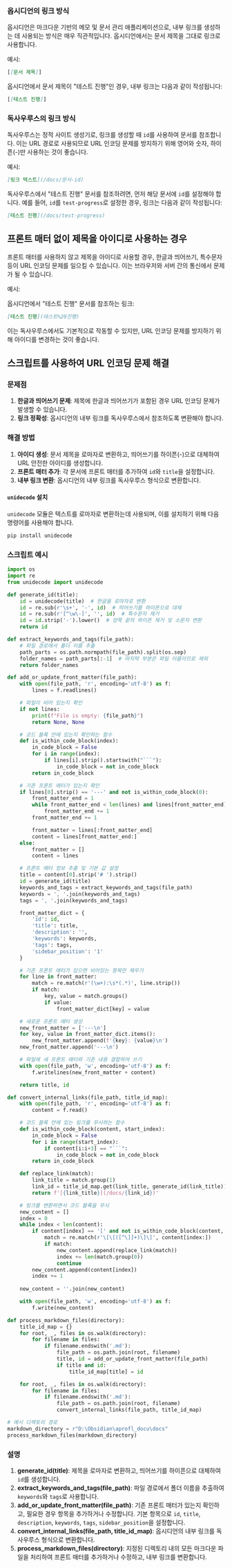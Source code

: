 ### 옵시디언의 링크 방식

옵시디언은 마크다운 기반의 메모 및 문서 관리 애플리케이션으로, 내부 링크를 생성하는 데 사용되는 방식은 매우 직관적입니다. 옵시디언에서는 문서 제목을 그대로 링크로 사용합니다.

예시:

```md
[[문서 제목]]
```

옵시디언에서 문서 제목이 "테스트 진행"인 경우, 내부 링크는 다음과 같이 작성됩니다:

```md
[[테스트 진행]]
```

### 독사우루스의 링크 방식

독사우루스는 정적 사이트 생성기로, 링크를 생성할 때 `id`를 사용하여 문서를 참조합니다. 이는 URL 경로로 사용되므로 URL 인코딩 문제를 방지하기 위해 영어와 숫자, 하이픈(-)만 사용하는 것이 좋습니다.

예시:

```md
[링크 텍스트](/docs/문서-id)
```

독사우루스에서 "테스트 진행" 문서를 참조하려면, 먼저 해당 문서에 `id`를 설정해야 합니다. 예를 들어, `id`를 `test-progress`로 설정한 경우, 링크는 다음과 같이 작성됩니다:

```md
[테스트 진행](/docs/test-progress)
```

## 프론트 매터 없이 제목을 아이디로 사용하는 경우

프론트 매터를 사용하지 않고 제목을 아이디로 사용할 경우, 한글과 띄어쓰기, 특수문자 등이 URL 인코딩 문제를 일으킬 수 있습니다. 이는 브라우저와 서버 간의 통신에서 문제가 될 수 있습니다.

예시:

옵시디언에서 "테스트 진행" 문서를 참조하는 링크:

```md
[테스트 진행](테스트%20진행)
```

이는 독사우루스에서도 기본적으로 작동할 수 있지만, URL 인코딩 문제를 방지하기 위해 아이디를 변경하는 것이 좋습니다.

## 스크립트를 사용하여 URL 인코딩 문제 해결

### 문제점

1. **한글과 띄어쓰기 문제**: 제목에 한글과 띄어쓰기가 포함된 경우 URL 인코딩 문제가 발생할 수 있습니다.
2. **링크 정확성**: 옵시디언의 내부 링크를 독사우루스에서 참조하도록 변환해야 합니다.

### 해결 방법

1. **아이디 생성**: 문서 제목을 로마자로 변환하고, 띄어쓰기를 하이픈(-)으로 대체하여 URL 안전한 아이디를 생성합니다.
2. **프론트 매터 추가**: 각 문서에 프론트 매터를 추가하여 `id`와 `title`을 설정합니다.
3. **내부 링크 변환**: 옵시디언의 내부 링크를 독사우루스 형식으로 변환합니다.

#### `unidecode` 설치
`unidecode` 모듈은 텍스트를 로마자로 변환하는데 사용되며, 이를 설치하기 위해 다음 명령어를 사용해야 합니다.

```sh
pip install unidecode
```

### 스크립트 예시

```python
import os
import re
from unidecode import unidecode

def generate_id(title):
    id = unidecode(title)  # 한글을 로마자로 변환
    id = re.sub(r'\s+', '-', id)  # 띄어쓰기를 하이픈으로 대체
    id = re.sub(r'[^\w\-]', '', id)  # 특수문자 제거
    id = id.strip('-').lower()  # 양쪽 끝의 하이픈 제거 및 소문자 변환
    return id

def extract_keywords_and_tags(file_path):
    # 파일 경로에서 폴더 이름 추출
    path_parts = os.path.normpath(file_path).split(os.sep)
    folder_names = path_parts[:-1]  # 마지막 부분은 파일 이름이므로 제외
    return folder_names

def add_or_update_front_matter(file_path):
    with open(file_path, 'r', encoding='utf-8') as f:
        lines = f.readlines()

    # 파일이 비어 있는지 확인
    if not lines:
        print(f"File is empty: {file_path}")
        return None, None

    # 코드 블록 안에 있는지 확인하는 함수
    def is_within_code_block(index):
        in_code_block = False
        for i in range(index):
            if lines[i].strip().startswith("```"):
                in_code_block = not in_code_block
        return in_code_block

    # 기존 프론트 매터가 있는지 확인
    if lines[0].strip() == '---' and not is_within_code_block(0):
        front_matter_end = 1
        while front_matter_end < len(lines) and lines[front_matter_end].strip() != '---':
            front_matter_end += 1
        front_matter_end += 1

        front_matter = lines[:front_matter_end]
        content = lines[front_matter_end:]
    else:
        front_matter = []
        content = lines

    # 프론트 매터 정보 추출 및 기본 값 설정
    title = content[0].strip('# ').strip()
    id = generate_id(title)
    keywords_and_tags = extract_keywords_and_tags(file_path)
    keywords = ', '.join(keywords_and_tags)
    tags = ', '.join(keywords_and_tags)

    front_matter_dict = {
        'id': id,
        'title': title,
        'description': '',
        'keywords': keywords,
        'tags': tags,
        'sidebar_position': '1'
    }

    # 기존 프론트 매터가 있으면 비어있는 항목만 채우기
    for line in front_matter:
        match = re.match(r'(\w+):\s*(.*)', line.strip())
        if match:
            key, value = match.groups()
            if value:
                front_matter_dict[key] = value

    # 새로운 프론트 매터 생성
    new_front_matter = ['---\n']
    for key, value in front_matter_dict.items():
        new_front_matter.append(f'{key}: {value}\n')
    new_front_matter.append('---\n')

    # 파일에 새 프론트 매터와 기존 내용 결합하여 쓰기
    with open(file_path, 'w', encoding='utf-8') as f:
        f.writelines(new_front_matter + content)

    return title, id

def convert_internal_links(file_path, title_id_map):
    with open(file_path, 'r', encoding='utf-8') as f:
        content = f.read()

    # 코드 블록 안에 있는 링크를 무시하는 함수
    def is_within_code_block(content, start_index):
        in_code_block = False
        for i in range(start_index):
            if content[i:i+3] == "```":
                in_code_block = not in_code_block
        return in_code_block

    def replace_link(match):
        link_title = match.group(1)
        link_id = title_id_map.get(link_title, generate_id(link_title))
        return f'[{link_title}](/docs/{link_id})'

    # 링크를 변환하면서 코드 블록을 무시
    new_content = []
    index = 0
    while index < len(content):
        if content[index] == '[' and not is_within_code_block(content, index):
            match = re.match(r'\[\[([^\]]+)\]\]', content[index:])
            if match:
                new_content.append(replace_link(match))
                index += len(match.group(0))
                continue
        new_content.append(content[index])
        index += 1
    
    new_content = ''.join(new_content)

    with open(file_path, 'w', encoding='utf-8') as f:
        f.write(new_content)

def process_markdown_files(directory):
    title_id_map = {}
    for root, _, files in os.walk(directory):
        for filename in files:
            if filename.endswith('.md'):
                file_path = os.path.join(root, filename)
                title, id = add_or_update_front_matter(file_path)
                if title and id:
                    title_id_map[title] = id

    for root, _, files in os.walk(directory):
        for filename in files:
            if filename.endswith('.md'):
                file_path = os.path.join(root, filename)
                convert_internal_links(file_path, title_id_map)

# 예시 디렉토리 경로
markdown_directory = r"D:\Obsidian\aprofl_docu\docs"
process_markdown_files(markdown_directory)

```

### 설명

1. **generate_id(title)**: 제목을 로마자로 변환하고, 띄어쓰기를 하이픈으로 대체하여 `id`를 생성합니다.
2. **extract_keywords_and_tags(file_path)**: 파일 경로에서 폴더 이름을 추출하여 `keywords`와 `tags`로 사용합니다.
3. **add_or_update_front_matter(file_path)**: 기존 프론트 매터가 있는지 확인하고, 필요한 경우 항목을 추가하거나 수정합니다. 기본 항목으로 `id`, `title`, `description`, `keywords`, `tags`, `sidebar_position`을 설정합니다.
4. **convert_internal_links(file_path, title_id_map)**: 옵시디언의 내부 링크를 독사우루스 형식으로 변환합니다.
5. **process_markdown_files(directory)**: 지정된 디렉토리 내의 모든 마크다운 파일을 처리하여 프론트 매터를 추가하거나 수정하고, 내부 링크를 변환합니다.